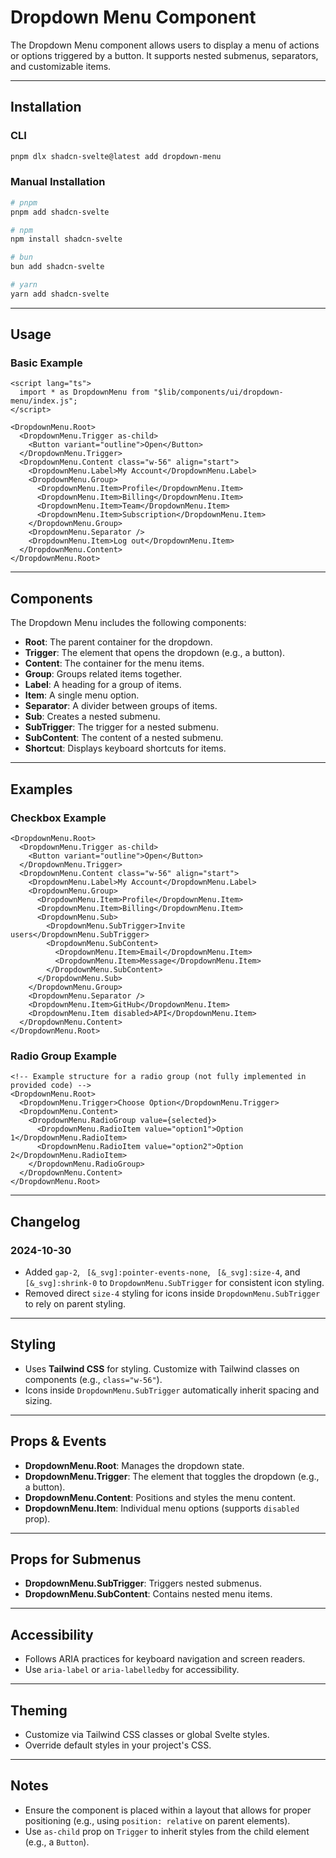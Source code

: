 

# Dropdown Menu Component

The Dropdown Menu component allows users to display a menu of actions or options triggered by a button. It supports nested submenus, separators, and customizable items.

---

## Installation

### CLI
```bash
pnpm dlx shadcn-svelte@latest add dropdown-menu
```

### Manual Installation
```bash
# pnpm
pnpm add shadcn-svelte

# npm
npm install shadcn-svelte

# bun
bun add shadcn-svelte

# yarn
yarn add shadcn-svelte
```

---

## Usage

### Basic Example
```svelte
<script lang="ts">
  import * as DropdownMenu from "$lib/components/ui/dropdown-menu/index.js";
</script>

<DropdownMenu.Root>
  <DropdownMenu.Trigger as-child>
    <Button variant="outline">Open</Button>
  </DropdownMenu.Trigger>
  <DropdownMenu.Content class="w-56" align="start">
    <DropdownMenu.Label>My Account</DropdownMenu.Label>
    <DropdownMenu.Group>
      <DropdownMenu.Item>Profile</DropdownMenu.Item>
      <DropdownMenu.Item>Billing</DropdownMenu.Item>
      <DropdownMenu.Item>Team</DropdownMenu.Item>
      <DropdownMenu.Item>Subscription</DropdownMenu.Item>
    </DropdownMenu.Group>
    <DropdownMenu.Separator />
    <DropdownMenu.Item>Log out</DropdownMenu.Item>
  </DropdownMenu.Content>
</DropdownMenu.Root>
```

---

## Components

The Dropdown Menu includes the following components:

- **Root**: The parent container for the dropdown.
- **Trigger**: The element that opens the dropdown (e.g., a button).
- **Content**: The container for the menu items.
- **Group**: Groups related items together.
- **Label**: A heading for a group of items.
- **Item**: A single menu option.
- **Separator**: A divider between groups of items.
- **Sub**: Creates a nested submenu.
- **SubTrigger**: The trigger for a nested submenu.
- **SubContent**: The content of a nested submenu.
- **Shortcut**: Displays keyboard shortcuts for items.

---

## Examples

### Checkbox Example
```svelte
<DropdownMenu.Root>
  <DropdownMenu.Trigger as-child>
    <Button variant="outline">Open</Button>
  </DropdownMenu.Trigger>
  <DropdownMenu.Content class="w-56" align="start">
    <DropdownMenu.Label>My Account</DropdownMenu.Label>
    <DropdownMenu.Group>
      <DropdownMenu.Item>Profile</DropdownMenu.Item>
      <DropdownMenu.Item>Billing</DropdownMenu.Item>
      <DropdownMenu.Sub>
        <DropdownMenu.SubTrigger>Invite users</DropdownMenu.SubTrigger>
        <DropdownMenu.SubContent>
          <DropdownMenu.Item>Email</DropdownMenu.Item>
          <DropdownMenu.Item>Message</DropdownMenu.Item>
        </DropdownMenu.SubContent>
      </DropdownMenu.Sub>
    </DropdownMenu.Group>
    <DropdownMenu.Separator />
    <DropdownMenu.Item>GitHub</DropdownMenu.Item>
    <DropdownMenu.Item disabled>API</DropdownMenu.Item>
  </DropdownMenu.Content>
</DropdownMenu.Root>
```

### Radio Group Example
```svelte
<!-- Example structure for a radio group (not fully implemented in provided code) -->
<DropdownMenu.Root>
  <DropdownMenu.Trigger>Choose Option</DropdownMenu.Trigger>
  <DropdownMenu.Content>
    <DropdownMenu.RadioGroup value={selected}>
      <DropdownMenu.RadioItem value="option1">Option 1</DropdownMenu.RadioItem>
      <DropdownMenu.RadioItem value="option2">Option 2</DropdownMenu.RadioItem>
    </DropdownMenu.RadioGroup>
  </DropdownMenu.Content>
</DropdownMenu.Root>
```

---

## Changelog

### 2024-10-30
- Added `gap-2`, ` [&_svg]:pointer-events-none`, ` [&_svg]:size-4`, and ` [&_svg]:shrink-0` to `DropdownMenu.SubTrigger` for consistent icon styling.
- Removed direct `size-4` styling for icons inside `DropdownMenu.SubTrigger` to rely on parent styling.

---

## Styling
- Uses **Tailwind CSS** for styling. Customize with Tailwind classes on components (e.g., `class="w-56"`).
- Icons inside `DropdownMenu.SubTrigger` automatically inherit spacing and sizing.

---

## Props & Events
- **DropdownMenu.Root**: Manages the dropdown state.
- **DropdownMenu.Trigger**: The element that toggles the dropdown (e.g., a button).
- **DropdownMenu.Content**: Positions and styles the menu content.
- **DropdownMenu.Item**: Individual menu options (supports `disabled` prop).

---

## Props for Submenus
- **DropdownMenu.SubTrigger**: Triggers nested submenus.
- **DropdownMenu.SubContent**: Contains nested menu items.

---

## Accessibility
- Follows ARIA practices for keyboard navigation and screen readers.
- Use `aria-label` or `aria-labelledby` for accessibility.

---

## Theming
- Customize via Tailwind CSS classes or global Svelte styles.
- Override default styles in your project's CSS.

---

## Notes
- Ensure the component is placed within a layout that allows for proper positioning (e.g., using `position: relative` on parent elements).
- Use `as-child` prop on `Trigger` to inherit styles from the child element (e.g., a `Button`).